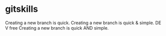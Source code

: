 # gitskills
Creating a new branch is quick.
Creating a new branch is quick & simple.
DE V free
Creating a new branch is quick AND simple.
